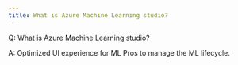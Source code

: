 ```yaml
---
title: What is Azure Machine Learning studio?
---
```


Q: What is Azure Machine Learning studio?

A: Optimized UI experience for ML Pros to manage the ML lifecycle.
